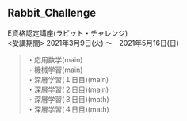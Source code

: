 ## Rabbit_Challenge
E資格認定講座(ラビット・チャレンジ)  
<受講期間> 2021年3月9日(火) ～　2021年5月16日(日)  
> ・応用数学(main)  
> ・機械学習(main)  
> ・深層学習(１日目)(main)  
> ・深層学習(２日目)(main)  
> ・深層学習(３日目)(math)  
> ・深層学習(４日目)(math)  
